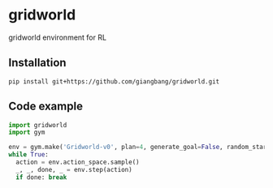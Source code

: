 # gridworld
gridworld environment for RL 

## Installation

```
pip install git+https://github.com/giangbang/gridworld.git
```

## Code example

```python
import gridworld
import gym

env = gym.make('Gridworld-v0', plan=4, generate_goal=False, random_start=True)
while True:
  action = env.action_space.sample()
  _, _, done, _ = env.step(action)
  if done: break
```

